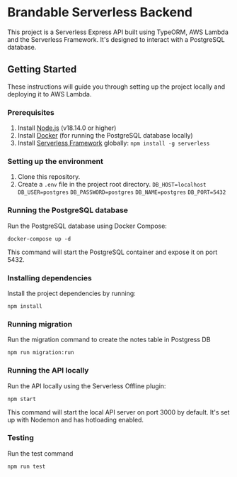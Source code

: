 # Brandable Serverless Backend

This project is a Serverless Express API built using TypeORM, AWS Lambda and the Serverless Framework. It's designed to interact with a PostgreSQL database.

## Getting Started

These instructions will guide you through setting up the project locally and deploying it to AWS Lambda.

### Prerequisites

1. Install [Node.js](https://nodejs.org/) (v18.14.0 or higher)
2. Install [Docker](https://www.docker.com/get-started) (for running the PostgreSQL database locally)
3. Install [Serverless Framework](https://www.serverless.com/framework/docs/getting-started/) globally: `npm install -g serverless`

### Setting up the environment

1. Clone this repository.
2. Create a `.env` file in the project root directory.
```DB_HOST=localhost```
```DB_USER=postgres```
```DB_PASSWORD=postgres```
```DB_NAME=postgres```
```DB_PORT=5432```


### Running the PostgreSQL database

Run the PostgreSQL database using Docker Compose:

```docker-compose up -d```

This command will start the PostgreSQL container and expose it on port 5432.

### Installing dependencies

Install the project dependencies by running:

```npm install```

### Running migration

Run the migration command to create the notes table in Postgress DB

```npm run migration:run```

### Running the API locally

Run the API locally using the Serverless Offline plugin:

```npm start```

This command will start the local API server on port 3000 by default. It's set up with Nodemon and has hotloading enabled.

### Testing

Run the test command

```npm run test```
